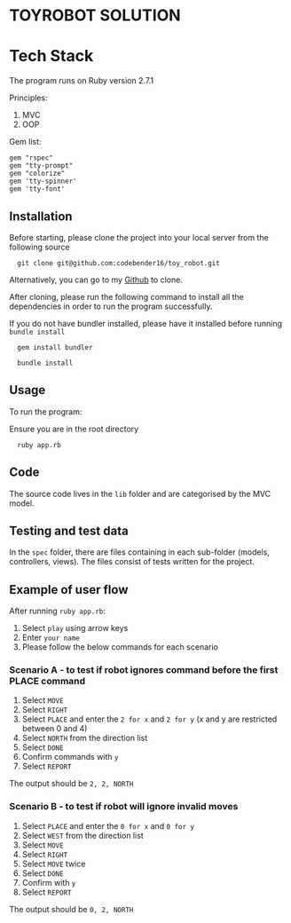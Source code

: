 # TOYROBOT SOLUTION 

# Tech Stack

The program runs on Ruby version 2.7.1 

Principles:
1. MVC
2. OOP

Gem list:

```
gem "rspec"
gem "tty-prompt"
gem "colorize"
gem 'tty-spinner'
gem 'tty-font'
```

## Installation

Before starting, please clone the project into your local server from the following source

```
  git clone git@github.com:codebender16/toy_robot.git
```

Alternatively, you can go to my [Github](https://github.com/codebender16/toy_robot) to clone.

After cloning, please run the following command to install all the dependencies in order to run the program successfully.

If you do not have bundler installed, please have it installed before running `bundle install`

```
  gem install bundler
```

```
  bundle install
```

## Usage 

To run the program:

Ensure you are in the root directory
  
```
  ruby app.rb
```

## Code

The source code lives in the `lib` folder and are categorised by the MVC model.  

## Testing and test data

In the `spec` folder, there are files containing in each sub-folder (models, controllers, views). The files consist of tests written for the project.

## Example of user flow

After running `ruby app.rb`:

1. Select `play` using arrow keys
2. Enter `your name`
3. Please follow the below commands for each scenario

### Scenario A - to test if robot ignores command before the first PLACE command

1. Select `MOVE`
2. Select `RIGHT`
3. Select `PLACE` and enter the `2 for x` and `2 for y` (x and y are restricted between 0 and 4)
4. Select `NORTH` from the direction list
5. Select `DONE`
6. Confirm commands with `y`
7. Select `REPORT`

The output should be `2, 2, NORTH`


### Scenario B - to test if robot will ignore invalid moves

1. Select `PLACE` and enter the `0 for x` and `0 for y`
2. Select `WEST` from the direction list
3. Select `MOVE` 
4. Select `RIGHT`
5. Select `MOVE` twice
6. Select `DONE`
7. Confirm with `y`
8. Select `REPORT`

The output should be `0, 2, NORTH`

